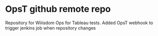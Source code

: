 # OpsT github remote repo
Repository for Wiiisdom Ops for Tableau tests. 
Added OpsT webhook to trigger jenkins job when repository changes 
